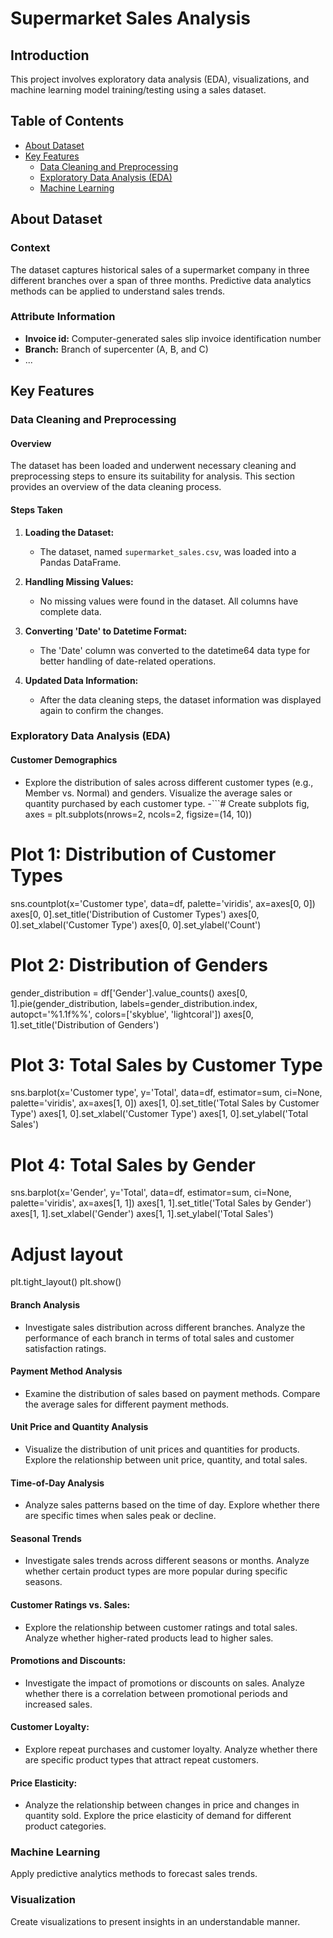 # Supermarket Sales Analysis

## Introduction

This project involves exploratory data analysis (EDA), visualizations, and machine learning model training/testing using a sales dataset.

## Table of Contents

- [About Dataset](#about-dataset)
- [Key Features](#key-features)
  - [Data Cleaning and Preprocessing](#data-cleaning-and-preprocessing)
  - [Exploratory Data Analysis (EDA)](#exploratory-data-analysis-eda)
  - [Machine Learning](#machine-learning)

## About Dataset

### Context
The dataset captures historical sales of a supermarket company in three different branches over a span of three months. Predictive data analytics methods can be applied to understand sales trends.

### Attribute Information
- **Invoice id:** Computer-generated sales slip invoice identification number
- **Branch:** Branch of supercenter (A, B, and C)
- ...

## Key Features

### Data Cleaning and Preprocessing

#### Overview

The dataset has been loaded and underwent necessary cleaning and preprocessing steps to ensure its suitability for analysis. This section provides an overview of the data cleaning process.

#### Steps Taken

1. **Loading the Dataset:**
   - The dataset, named `supermarket_sales.csv`, was loaded into a Pandas DataFrame.

2. **Handling Missing Values:**
   - No missing values were found in the dataset. All columns have complete data.

3. **Converting 'Date' to Datetime Format:**
   - The 'Date' column was converted to the datetime64 data type for better handling of date-related operations.

4. **Updated Data Information:**
   - After the data cleaning steps, the dataset information was displayed again to confirm the changes.

### Exploratory Data Analysis (EDA)

#### Customer Demographics
  - Explore the distribution of sales across different customer types (e.g., Member vs. Normal) and genders. Visualize the average sales or quantity purchased by each customer type.
  -```# Create subplots
fig, axes = plt.subplots(nrows=2, ncols=2, figsize=(14, 10))

# Plot 1: Distribution of Customer Types
sns.countplot(x='Customer type', data=df, palette='viridis', ax=axes[0, 0])
axes[0, 0].set_title('Distribution of Customer Types')
axes[0, 0].set_xlabel('Customer Type')
axes[0, 0].set_ylabel('Count')

# Plot 2: Distribution of Genders
gender_distribution = df['Gender'].value_counts()
axes[0, 1].pie(gender_distribution, labels=gender_distribution.index, autopct='%1.1f%%', colors=['skyblue', 'lightcoral'])
axes[0, 1].set_title('Distribution of Genders')

# Plot 3: Total Sales by Customer Type
sns.barplot(x='Customer type', y='Total', data=df, estimator=sum, ci=None, palette='viridis', ax=axes[1, 0])
axes[1, 0].set_title('Total Sales by Customer Type')
axes[1, 0].set_xlabel('Customer Type')
axes[1, 0].set_ylabel('Total Sales')

# Plot 4: Total Sales by Gender
sns.barplot(x='Gender', y='Total', data=df, estimator=sum, ci=None, palette='viridis', ax=axes[1, 1])
axes[1, 1].set_title('Total Sales by Gender')
axes[1, 1].set_xlabel('Gender')
axes[1, 1].set_ylabel('Total Sales')

# Adjust layout
plt.tight_layout()
plt.show()

#### Branch Analysis
  - Investigate sales distribution across different branches. Analyze the performance of each branch in terms of total sales and customer satisfaction ratings.

#### Payment Method Analysis
- Examine the distribution of sales based on payment methods.
  Compare the average sales for different payment methods.

#### Unit Price and Quantity Analysis
 - Visualize the distribution of unit prices and quantities for products.
  Explore the relationship between unit price, quantity, and total sales.
  
#### Time-of-Day Analysis
- Analyze sales patterns based on the time of day.
  Explore whether there are specific times when sales peak or decline.

#### Seasonal Trends
- Investigate sales trends across different seasons or months.
  Analyze whether certain product types are more popular during specific seasons.

#### Customer Ratings vs. Sales:
- Explore the relationship between customer ratings and total sales.
  Analyze whether higher-rated products lead to higher sales.

#### Promotions and Discounts:
- Investigate the impact of promotions or discounts on sales.
  Analyze whether there is a correlation between promotional periods and increased sales.

#### Customer Loyalty:
- Explore repeat purchases and customer loyalty.
  Analyze whether there are specific product types that attract repeat customers.

#### Price Elasticity:
- Analyze the relationship between changes in price and changes in quantity sold.
  Explore the price elasticity of demand for different product categories.


### Machine Learning

Apply predictive analytics methods to forecast sales trends.

### Visualization

Create visualizations to present insights in an understandable manner.
